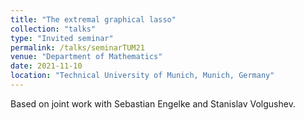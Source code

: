 ```yaml
---
title: "The extremal graphical lasso"
collection: "talks"
type: "Invited seminar"
permalink: /talks/seminarTUM21
venue: "Department of Mathematics"
date: 2021-11-10
location: "Technical University of Munich, Munich, Germany"
---
```


Based on joint work with Sebastian Engelke and Stanislav Volgushev.
